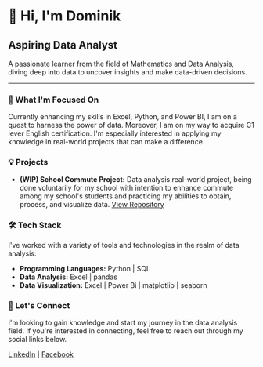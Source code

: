 # 👋 Hi, I'm Dominik

## Aspiring Data Analyst

A passionate learner from the field of Mathematics and Data Analysis, diving deep into data to uncover insights and make data-driven decisions.

---

### 🌱 What I'm Focused On

Currently enhancing my skills in Excel, Python, and Power BI, I am on a quest to harness the power of data. Moreover, I am on my way to acquire C1 lever English certification. I'm especially interested in applying my knowledge in real-world projects that can make a difference.

### 💡 Projects

- **(WIP) School Commute Project:** Data analysis real-world project, being done voluntarily for my school with intention to enhance commute among my school's students and practicing my abilities to obtain, process, and visualize data. [View Repository](https://github.com/DominikKukla/school-commute)

### 🛠 Tech Stack

I've worked with a variety of tools and technologies in the realm of data analysis:

- **Programming Languages:** Python | SQL
- **Data Analysis:** Excel | pandas
- **Data Visualization:** Excel | Power Bi | matplotlib | seaborn 

### 🤝 Let's Connect

I'm looking to gain knowledge and start my journey in the data analysis field. If you're interested in connecting, feel free to reach out through my social links below.

[LinkedIn](https://www.linkedin.com/in/dominik-kukla) | [Facebook](https://www.fb.com/dominik.kuklaa/) 
